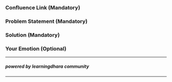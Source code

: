 ### Confluence Link (Mandatory)
  <Add the documentation details and link>

### Problem Statement (Mandatory)
  <Add the problem details>

### Solution (Mandatory)
  <Add the solution details>

### Your Emotion (Optional)
  <Add your emotions>

--------------------------------------------------------
##### powered by learningdhara community ##########
--------------------------------------------------------
